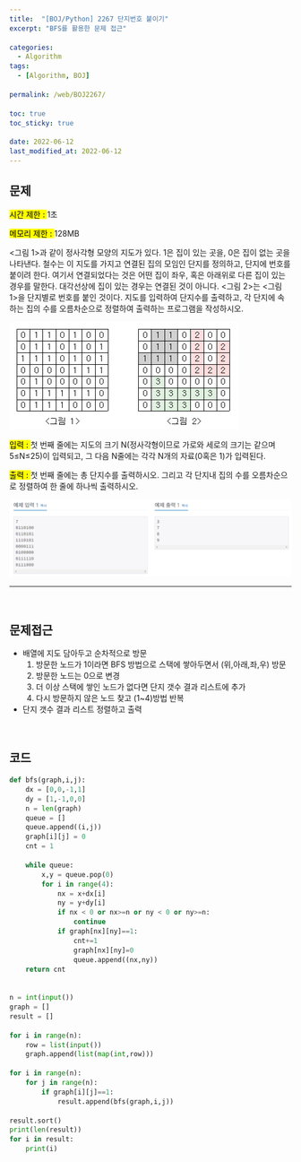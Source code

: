```yaml
---
title:  "[BOJ/Python] 2267 단지번호 붙이기"
excerpt: "BFS를 활용한 문제 접근"

categories:
  - Algorithm
tags:
  - [Algorithm, BOJ]

permalink: /web/BOJ2267/

toc: true
toc_sticky: true
 
date: 2022-06-12
last_modified_at: 2022-06-12
---
```


## 문제
<mark>시간 제한 : </mark> 1초

<mark>메모리 제한 : </mark> 128MB

<그림 1>과 같이 정사각형 모양의 지도가 있다. 1은 집이 있는 곳을, 0은 집이 없는 곳을 나타낸다. 철수는 이 지도를 가지고 연결된 집의 모임인 단지를 정의하고, 단지에 번호를 붙이려 한다. 여기서 연결되었다는 것은 어떤 집이 좌우, 혹은 아래위로 다른 집이 있는 경우를 말한다. 대각선상에 집이 있는 경우는 연결된 것이 아니다. <그림 2>는 <그림 1>을 단지별로 번호를 붙인 것이다. 지도를 입력하여 단지수를 출력하고, 각 단지에 속하는 집의 수를 오름차순으로 정렬하여 출력하는 프로그램을 작성하시오.

![Untitled](/assets/images/posts_img/2022-06-12-algorithm-boj2267/1.png)

<mark>입력 : </mark> 첫 번째 줄에는 지도의 크기 N(정사각형이므로 가로와 세로의 크기는 같으며 5≤N≤25)이 입력되고, 그 다음 N줄에는 각각 N개의 자료(0혹은 1)가 입력된다.

<mark>출력 : </mark> 첫 번째 줄에는 총 단지수를 출력하시오. 그리고 각 단지내 집의 수를 오름차순으로 정렬하여 한 줄에 하나씩 출력하시오.

![Untitled](/assets/images/posts_img/2022-06-12-algorithm-boj2267/2.png)

---

<br>

## 문제접근
- 배열에 지도 담아두고 순차적으로 방문
    1. 방문한 노드가 1이라면 BFS 방법으로 스택에 쌓아두면서 (위,아래,좌,우) 방문
    2. 방문한 노드는 0으로 변경
    3. 더 이상 스택에 쌓인 노드가 없다면 단지 갯수 결과 리스트에 추가
    4. 다시 방문하지 않은 노드 찾고 (1~4)방법 반복
-  단지 갯수 결과 리스트 정렬하고 출력

<br>

## 코드
```python
def bfs(graph,i,j):
    dx = [0,0,-1,1]
    dy = [1,-1,0,0]
    n = len(graph)
    queue = []
    queue.append((i,j))
    graph[i][j] = 0
    cnt = 1

    while queue:
        x,y = queue.pop(0)
        for i in range(4):
            nx = x+dx[i]
            ny = y+dy[i]
            if nx < 0 or nx>=n or ny < 0 or ny>=n:
                continue
            if graph[nx][ny]==1:
                cnt+=1
                graph[nx][ny]=0
                queue.append((nx,ny))
    return cnt


n = int(input())
graph = []
result = []

for i in range(n):
    row = list(input())
    graph.append(list(map(int,row)))

for i in range(n):
    for j in range(n):
        if graph[i][j]==1:
            result.append(bfs(graph,i,j))
            
result.sort()
print(len(result))
for i in result:
    print(i)
```